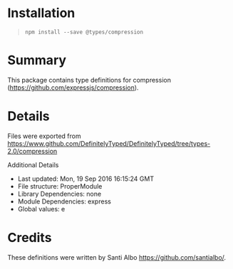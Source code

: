 # Installation
> `npm install --save @types/compression`

# Summary
This package contains type definitions for compression (https://github.com/expressjs/compression).

# Details
Files were exported from https://www.github.com/DefinitelyTyped/DefinitelyTyped/tree/types-2.0/compression

Additional Details
 * Last updated: Mon, 19 Sep 2016 16:15:24 GMT
 * File structure: ProperModule
 * Library Dependencies: none
 * Module Dependencies: express
 * Global values: e

# Credits
These definitions were written by Santi Albo <https://github.com/santialbo/>.

